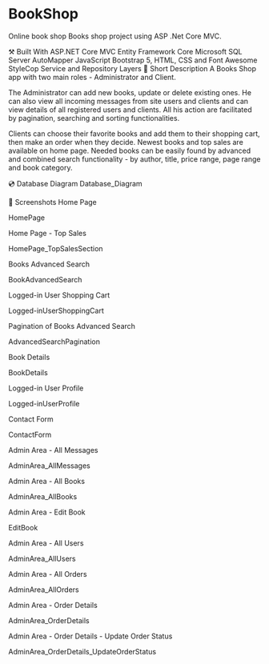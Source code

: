 # BookShop
 Online book shop
Books shop project using ASP .Net Core MVC.

⚒️ Built With
ASP.NET Core MVC
Entity Framework Core
Microsoft SQL Server
AutoMapper
JavaScript
Bootstrap 5, HTML, CSS and Font Awesome
StyleCop
Service and Repository Layers
📑 Short Description
A Books Shop app with two main roles - Administrator and Client.

The Administrator can add new books, update or delete existing ones. He can also view all incoming messages from site users and clients and can view details of all registered users and clients. All his action are facilitated by pagination, searching and sorting functionalities.

Clients can choose their favorite books and add them to their shopping cart, then make an order when they decide. Newest books and top sales are available on home page. Needed books can be easily found by advanced and combined search functionality - by author, title, price range, page range and book category.

💿 Database Diagram
Database_Diagram

📸 Screenshots
Home Page

HomePage

Home Page - Top Sales

HomePage_TopSalesSection

Books Advanced Search

BookAdvancedSearch

Logged-in User Shopping Cart

Logged-inUserShoppingCart

Pagination of Books Advanced Search

AdvancedSearchPagination

Book Details

BookDetails

Logged-in User Profile

Logged-inUserProfile

Contact Form

ContactForm

Admin Area - All Messages

AdminArea_AllMessages

Admin Area - All Books

AdminArea_AllBooks

Admin Area - Edit Book

EditBook

Admin Area - All Users

AdminArea_AllUsers

Admin Area - All Orders

AdminArea_AllOrders

Admin Area - Order Details

AdminArea_OrderDetails

Admin Area - Order Details - Update Order Status

AdminArea_OrderDetails_UpdateOrderStatus

